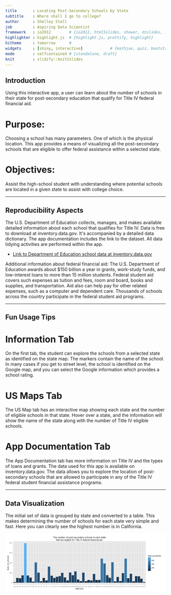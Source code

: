 ```yaml
---
title       : Locating Post-Secondary Schools by State
subtitle    : Where shall I go to college?
author      : Shelley Stall
job         : Aspiring Data Scientist
framework   : io2012        # {io2012, html5slides, shower, dzslides, ...}
highlighter : highlight.js  # {highlight.js, prettify, highlight}
hitheme     : tomorrow      # 
widgets     : [shiny, interactive]            # {mathjax, quiz, bootstrap}
mode        : selfcontained # {standalone, draft}
knit        : slidify::knit2slides
---
```


## Introduction

Using this interactive app, a user can learn about the number of schools in their state for post-secondary education that qualify for Title IV federal financial aid. 

# Purpose:

Choosing a school has many parameters. One of which is the physical location.  This app provides a means of visualizing all the post-secondary schools that are eligible to offer federal assistance within a selected state.

# Objectives: 

Assist the high-school student with understanding where potential schools are located in a given state to assist with college choice.


--- 

## Reproducibility Aspects

The U.S. Department of Education collects, manages, and makes available detailed information about each school that qualifies for Title IV. Data is free to download at inventory.data.gov. It's accompanied by a detailed data dictionary. The app documentation includes the link to the dataset.  All data tidying activities are performed within the app.

- [Link to Department of Education school data at inventory.data.gov](http://inventory.data.gov/dataset/032e19b4-5a90-41dc-83ff-6e4cd234f565/resource/38625c3d-5388-4c16-a30f-d105432553a4/download/postscndryunivsrvy2013dirinfo.csv)

Additional information about federal financial aid: The U.S. Department of Education awards about $150 billion a year in grants, work-study funds, and low-interest loans to more than 15 million students. Federal student aid covers such expenses as tuition and fees, room and board, books and supplies, and transportation. Aid also can help pay for other related expenses, such as a computer and dependent care. Thousands of schools across the country participate in the federal student aid programs.  


---

## Fun Usage Tips

# Information Tab

On the first tab, the student can explore the schools from a selected state as identified on the state map.  The markers contain the name of the school.  In many cases if you get to street level, the school is identified on the Google map, and you can select the Google information which provides a school rating. 

# US Maps Tab

The US Map tab has an interactive map showing each state and the number of eligible schools in that state. Hover over a state, and the information will show the name of the state along with the number of Title IV eligible schools.
                                 
# App Documentation Tab

The App Documentation tab has more information on Title IV and the types of loans and grants. The data used for this app is available on inventory.data.gov.  The data allows you to explore the location of post-secondary schools that are allowed to participate in any of the Title IV federal student financial assistance programs.

---

## Data Visualization

The initial set of data is grouped by state and converted to a table.  This makes determining the number of schools for each state very simple and fast. Here you can clearly see the highest number is in California.  


![plot of chunk unnamed-chunk-1](assets/fig/unnamed-chunk-1-1.png) 




